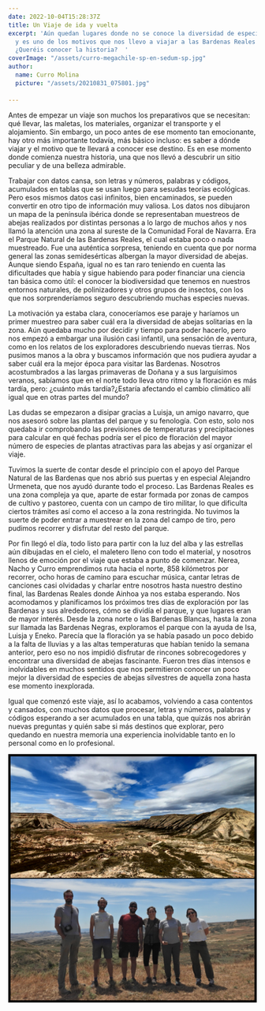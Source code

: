 ```yaml
---
date: 2022-10-04T15:28:37Z
title: Un Viaje de ida y vuelta
excerpt: 'Aún quedan lugares donde no se conoce la diversidad de especies que alberga
  y es uno de los motivos que nos llevo a viajar a las Bardenas Reales en Navarra.
  ¿Queréis conocer la historia?  '
coverImage: "/assets/curro-megachile-sp-en-sedum-sp.jpg"
author:
  name: Curro Molina
  picture: "/assets/20210831_075801.jpg"

---
```

Antes de empezar un viaje son muchos los preparativos que se necesitan: qué llevar, las maletas, los materiales, organizar el transporte y el alojamiento. Sin embargo, un poco antes de ese momento tan emocionante, hay otro más importante todavía, más básico incluso: es saber a dónde viajar y el motivo que te llevará a conocer ese destino. Es en ese momento donde comienza nuestra historia, una que nos llevó a descubrir un sitio peculiar y de una belleza admirable.

Trabajar con datos cansa, son letras y números, palabras y códigos, acumulados en tablas que se usan luego para sesudas teorías ecológicas. Pero esos mismos datos casi infinitos, bien encaminados, se pueden convertir en otro tipo de información muy valiosa. Los datos nos dibujaron un mapa de la península ibérica donde se representaban muestreos de abejas realizados por distintas personas a lo largo de muchos años y nos llamó la atención una zona al sureste de la Comunidad Foral de Navarra. Era el Parque Natural de las Bardenas Reales, el cual estaba poco o nada muestreado. Fue una auténtica sorpresa, teniendo en cuenta que por norma general las zonas semidesérticas albergan la mayor diversidad de abejas. Aunque siendo España, igual no es tan raro teniendo en cuenta las dificultades que había y sigue habiendo para poder financiar una ciencia tan básica como útil: el conocer la biodiversidad que tenemos en nuestros entornos naturales, de polinizadores y otros grupos de insectos, con los que nos sorprenderíamos seguro descubriendo muchas especies nuevas.

La motivación ya estaba clara, conoceríamos ese paraje y haríamos un primer muestreo para saber cuál era la diversidad de abejas solitarias en la zona. Aún quedaba mucho por decidir y tiempo para poder hacerlo, pero nos empezó a embargar una ilusión casi infantil, una sensación de aventura, como en los relatos de los exploradores descubriendo nuevas tierras. Nos pusimos manos a la obra y buscamos información que nos pudiera ayudar a saber cuál era la mejor época para visitar las Bardenas. Nosotros acostumbrados a las largas primaveras de Doñana y a sus larguísimos veranos, sabíamos que en el norte todo lleva otro ritmo y la floración es más tardía, pero: ¿cuánto más tardía?¿Estaría afectando el cambio climático allí igual que en otras partes del mundo?

Las dudas se empezaron a disipar gracias a Luisja, un amigo navarro, que nos asesoró sobre las plantas del parque y su fenología. Con esto, solo nos quedaba ir comprobando las previsiones de temperaturas y precipitaciones para calcular en qué fechas podría ser el pico de floración del mayor número de especies de plantas atractivas para las abejas y así organizar el viaje.

Tuvimos la suerte de contar desde el principio con el apoyo del Parque Natural de las Bardenas que nos abrió sus puertas y en especial Alejandro Urmeneta, que nos ayudó durante todo el proceso. Las Bardenas Reales es una zona compleja ya que, aparte de estar formada por zonas de campos de cultivo y pastoreo, cuenta con un campo de tiro militar, lo que dificulta ciertos trámites así como el acceso a la zona restringida. No tuvimos la suerte de poder entrar a muestrear en la zona del campo de tiro, pero pudimos recorrer y disfrutar del resto del parque.

Por fin llegó el día, todo listo para partir con la luz del alba y las estrellas aún dibujadas en el cielo, el maletero lleno con todo el material, y nosotros llenos de emoción por el viaje que estaba a punto de comenzar. Nerea, Nacho y Curro emprendimos ruta hacia el norte, 858 kilómetros por recorrer, ocho horas de camino para escuchar música, cantar letras de canciones casi olvidadas y charlar entre nosotros hasta nuestro destino final, las Bardenas Reales donde Ainhoa ya nos estaba esperando. Nos acomodamos y planificamos los próximos tres días de exploración por las Bardenas y sus alrededores, cómo se dividía el parque, y que lugares eran de mayor interés. Desde la zona norte o las Bardenas Blancas, hasta la zona sur llamada las Bardenas Negras, exploramos el parque con la ayuda de Isa, Luisja y Eneko. Parecía que la floración ya se había pasado un poco debido a la falta de lluvias y a las altas temperaturas que habían tenido la semana anterior, pero eso no nos impidió disfrutar de rincones sobrecogedores y encontrar una diversidad de abejas fascinante. Fueron tres días intensos e inolvidables en muchos sentidos que nos permitieron conocer un poco mejor la diversidad de especies de abejas silvestres de aquella zona hasta ese momento inexplorada.

Igual que comenzó este viaje, así lo acabamos, volviendo a casa contentos y cansados, con muchos datos que procesar, letras y números, palabras y códigos esperando a ser acumulados en una tabla, que quizás nos abrirán nuevas preguntas y quién sabe si más destinos que explorar, pero quedando en nuestra memoria una experiencia inolvidable tanto en lo personal como en lo profesional.

![](/assets/collage-bardenas.jpg)